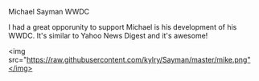 Michael Sayman WWDC

I had a great opporunity to support Michael is his development of his WWDC. It's similar to Yahoo News Digest and it's awesome!

<img src="https://raw.githubusercontent.com/kylry/Sayman/master/mike.png"</img>
